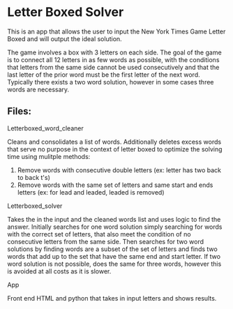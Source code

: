 # Letter Boxed Solver
This is an app that allows the user to input the New York Times Game Letter Boxed and will output the ideal solution. 

The game involves a box with 3 letters on each side. The goal of the game is to connect all 12 letters in as few words as possible, with the conditions that letters from the same side cannot be used consecutively and that the last letter of the prior word must be the first letter of the next word. Typically there exists a two word solution, however in some cases three words are necessary.

## Files:

Letterboxed_word_cleaner

Cleans and consolidates a list of words. Additionally deletes excess words that serve no purpose in the context of letter boxed to optimize the solving time using mulitple methods:
1) Remove words with consecutive double letters (ex: letter has two back to back t's)
2) Remove words with the same set of letters and same start and ends letters (ex: for lead and leaded, leaded is removed)

Letterboxed_solver

Takes the in the input and the cleaned words list and uses logic to find the answer. Initially searches for one word solution simply searching for words with the correct set of letters, that also meet the condition of no consecutive letters from the same side. 
Then searches for two word solutions by finding words are a subset of the set of letters and finds two words that add up to the set that have the same end and start letter.
If two word solution is not possible, does the same for three words, however this is avoided at all costs as it is slower.

App

Front end HTML and python that takes in input letters and shows results.




